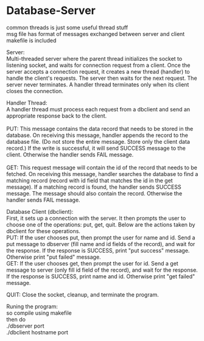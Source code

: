 # Database-Server
common threads is just some useful thread stuff <br />
msg file has format of messages exchanged between server and client <br />
makefile is included <br />

Server:<br />
Multi-threaded server where the parent thread initializes the socket to listening socket, and waits for connection request from a client. Once the server accepts a connection request, it creates a new thread (handler) to handle the client's requests. The server then waits for the next request. The server never terminates. A handler thread terminates only when its client closes the connection. 

Handler Thread: <br />
A handler thread must process each request from a dbclient and send an appropriate response back to the client.
<br />
<br />PUT: This message contains the data record that needs to be stored in the database. On receiving this message, handler appends the record to the database file. (Do not store the entire message. Store only the client data record.) If the write is successful, it will send SUCCESS message to the client. Otherwise the handler sends FAIL message.
<br />
<br />GET: This request message will contain the id of the record that needs to be fetched. On receiving this message, handler searches the database to find a matching record (record with id field that matches the id in the get message). If a matching record is found, the handler sends SUCCESS message. The message should also contain the record. Otherwise the handler sends FAIL message.


Database Client (dbclient): <br />
First, it sets up a connection with the server. It then prompts the user to choose one of the operations: put, get, quit. Below are the actions taken by dbclient for these operations.
<br />
PUT: If the user chooses put, then prompt the user for name and id. Send a put message to dbserver (fill name and id fields of the record), and wait for the response. If the response is SUCCESS, print "put success" message. Otherwise print "put failed" message.
<br />
GET: If the user chooses get, then prompt the user for id. Send a get message to server (only fill id field of the record), and wait for the response. If the response is SUCCESS, print name and id. Otherwise print "get failed" message.


QUIT: Close the socket, cleanup, and terminate the program.


Runing the program:<br />
so compile using makefile<br />
then do<br />
./dbserver port<br />
./dbclient hostname port<br />

